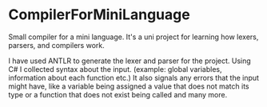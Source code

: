 # CompilerForMiniLanguage

Small compiler for a mini language. It's a uni project for learning how lexers, parsers, and compilers work.

I have used ANTLR to generate the lexer and parser for the project.
Using C# I collected syntax about the input. (example: global variables, information about each function etc.)
It also signals any errors that the input might have, like a variable being assigned a value that does not match its type or a function that does not exist being called and many more.
